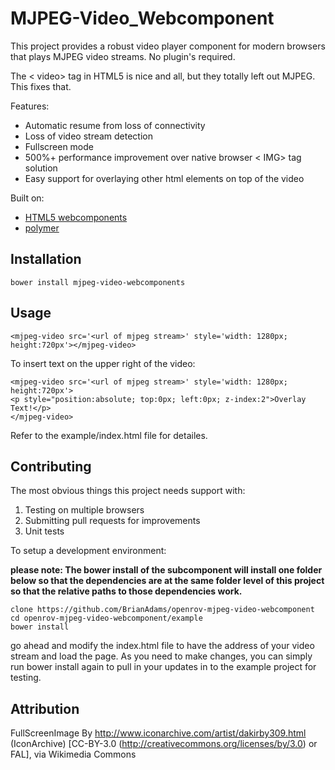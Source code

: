 MJPEG-Video_Webcomponent
=========

This project provides a robust video player component for modern browsers that plays MJPEG video streams. No plugin's required.

The < video> tag in HTML5 is nice and all, but they totally left out MJPEG. This fixes that.

Features:

* Automatic resume from loss of connectivity
* Loss of video stream detection
* Fullscreen mode
* 500%+ performance improvement over native browser < IMG> tag solution
* Easy support for overlaying other html elements on top of the video

Built on:

* [HTML5 webcomponents](http://webcomponents.org/)
* [polymer](http://www.polymer-project.org/)

Installation
---------

```
bower install mjpeg-video-webcomponents
```

Usage
---------

```
<mjpeg-video src='<url of mjpeg stream>' style='width: 1280px; height:720px'></mjpeg-video>
```

To insert text on the upper right of the video:
```
<mjpeg-video src='<url of mjpeg stream>' style='width: 1280px; height:720px'>
<p style="position:absolute; top:0px; left:0px; z-index:2">Overlay Text!</p>
</mjpeg-video>
```


Refer to the example/index.html file for detailes.

Contributing
---------

The most obvious things this project needs support with:

1. Testing on multiple browsers
2. Submitting pull requests for improvements
3. Unit tests


To setup a development environment:

**please note: The bower install of the subcomponent will install one folder below so that the dependencies are at the
same folder level of this project so that the relative paths to those dependencies work.**

```
clone https://github.com/BrianAdams/openrov-mjpeg-video-webcomponent
cd openrov-mjpeg-video-webcomponent/example
bower install
```
go ahead and modify the index.html file to have the address of your video stream and load the page.  As you need to
make changes, you can simply run bower install again to pull in your updates in to the example project for testing.

Attribution
----------
FullScreenImage By http://www.iconarchive.com/artist/dakirby309.html (IconArchive) [CC-BY-3.0 (http://creativecommons.org/licenses/by/3.0) or FAL], via Wikimedia Commons

